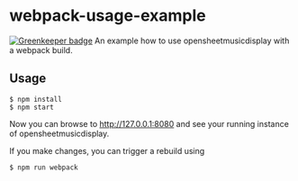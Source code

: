 # webpack-usage-example

[![Greenkeeper badge](https://badges.greenkeeper.io/opensheetmusicdisplay/webpack-usage-example.svg)](https://greenkeeper.io/)
An example how to use opensheetmusicdisplay with a webpack build.

## Usage
```
$ npm install
$ npm start
```
Now you can browse to http://127.0.0.1:8080 and see your running instance of opensheetmusicdisplay.

If you make changes, you can trigger a rebuild using
```
$ npm run webpack
```